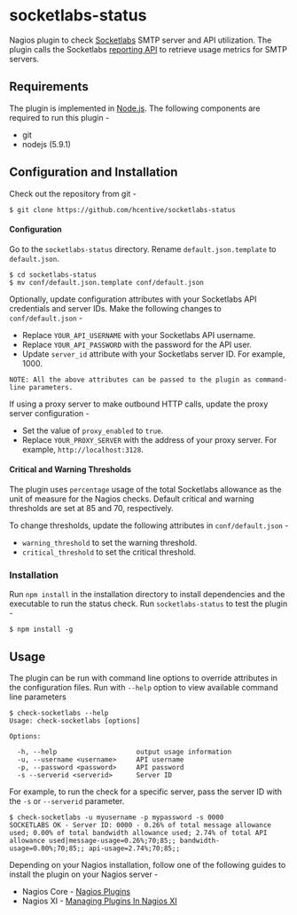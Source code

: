 socketlabs-status
=================
Nagios plugin to check [Socketlabs](http://www.socketlabs.com) SMTP server and API utilization. The plugin calls the Socketlabs [reporting API](http://www.socketlabs.com/api-reference/reporting-api/) to retrieve usage metrics for SMTP servers.

## Requirements
The plugin is implemented in [Node.js](https://nodejs.org/en/). The following components are required to run this plugin -
* git
* nodejs (5.9.1)

##  Configuration and Installation
Check out the repository from git -
```
$ git clone https://github.com/hcentive/socketlabs-status
```

#### Configuration
Go to the `socketlabs-status` directory. Rename `default.json.template` to `default.json`.
```
$ cd socketlabs-status
$ mv conf/default.json.template conf/default.json
```
Optionally, update configuration attributes with your Socketlabs API credentials and server IDs. Make the following changes to `conf/default.json` -
* Replace `YOUR_API_USERNAME` with your Socketlabs API username.
* Replace `YOUR_API_PASSWORD` with the password for the API user.
* Update `server_id` attribute with your Socketlabs server ID. For example, 1000.

`NOTE: All the above attributes can be passed to the plugin as command-line parameters.`

If using a proxy server to make outbound HTTP calls, update the proxy server configuration -
*  Set the value of `proxy_enabled` to `true`.
* Replace `YOUR_PROXY_SERVER` with the address of your proxy server. For example,  `http://localhost:3128`.

#### Critical and Warning Thresholds
The plugin uses `percentage` usage of the total Socketlabs allowance as the unit of measure for the Nagios checks. Default critical and warning thresholds are set at 85 and 70, respectively.

To change thresholds, update the following attributes in `conf/default.json` -
* `warning_threshold` to set the warning threshold.
* `critical_threshold` to set the critical threshold.

### Installation
Run `npm install` in the installation directory to install dependencies and the executable to run the status check. Run `socketlabs-status` to test the plugin -
```
$ npm install -g
```

## Usage
The plugin can be run with command line options to override attributes in the configuration files. Run with `--help` option to view available command line parameters
```
$ check-socketlabs --help
Usage: check-socketlabs [options]

Options:

  -h, --help                    output usage information
  -u, --username <username>     API username
  -p, --password <password>     API password
  -s --serverid <serverid>      Server ID
```
For example, to run the check for a specific server, pass the server ID with the `-s` or `--serverid` parameter.
```
$ check-socketlabs -u myusername -p mypassword -s 0000
SOCKETLABS OK - Server ID: 0000 - 0.26% of total message allowance used; 0.00% of total bandwidth allowance used; 2.74% of total API allowance used|message-usage=0.26%;70;85;; bandwidth-usage=0.00%;70;85;; api-usage=2.74%;70;85;;
```

Depending on your Nagios installation, follow one of the following guides to install the plugin on your Nagios server -
* Nagios Core - [Nagios Plugins](https://assets.nagios.com/downloads/nagioscore/docs/nagioscore/4/en/plugins.html)
* Nagios XI - [Managing Plugins In Nagios XI](https://assets.nagios.com/downloads/nagiosxi/docs/Managing-Plugins-in-Nagios-XI.pdf)

